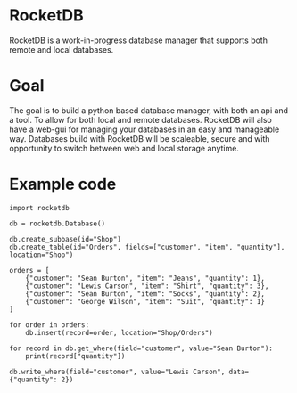 # RocketDB

RocketDB is a work-in-progress database manager that supports both remote and local databases.

# Goal

The goal is to build a python based database manager, with both an api and a tool. To allow for both local and remote databases.
RocketDB will also have a web-gui for managing your databases in an easy and manageable way.
Databases build with RocketDB will be scaleable, secure and with opportunity to switch between web and local storage anytime.

# Example code

```
import rocketdb

db = rocketdb.Database()

db.create_subbase(id="Shop")
db.create_table(id="Orders", fields=["customer", "item", "quantity"], location="Shop")

orders = [
    {"customer": "Sean Burton", "item": "Jeans", "quantity": 1},
    {"customer": "Lewis Carson", "item": "Shirt", "quantity": 3},
    {"customer": "Sean Burton", "item": "Socks", "quantity": 2},
    {"customer": "George Wilson", "item": "Suit", "quantity": 1}
]

for order in orders:
    db.insert(record=order, location="Shop/Orders")

for record in db.get_where(field="customer", value="Sean Burton"):
    print(record["quantity"])

db.write_where(field="customer", value="Lewis Carson", data={"quantity": 2})
```